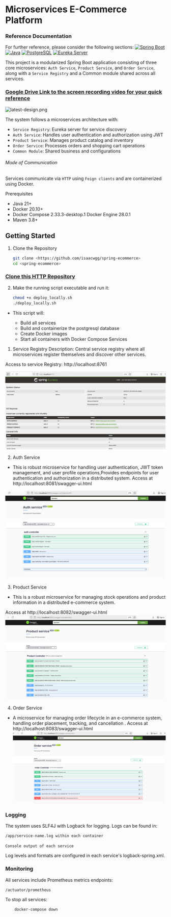 # Microservices E-Commerce Platform

### Reference Documentation

For further reference, please consider the following sections:
[![Spring Boot](https://img.shields.io/badge/Spring%20Boot-3.5.3-brightgreen)](https://spring.io/projects/spring-boot)
[![Java](https://img.shields.io/badge/Java-21-blue)](https://openjdk.org/projects/jdk/21/)
[![PostgreSQL](https://img.shields.io/badge/PostgreSQL-Supported-success)](https://www.postgresql.org/)
[![Eureka Server](https://img.shields.io/badge/Eureka%20Server-4.0.0-blueviolet)](https://github.com/Netflix/eureka)

This project is a modularized Spring Boot application consisting of three core microservices: `Auth Service`, `Product Service`, and `Order Service`,
along
with a `Service Registry` and a Common module shared across all services.

### [Google Drive Link to the screen recording video for your quick reference](https://drive.google.com/drive/folders/18rccEpw4m80JAQDaTNYqzcZ1hIW8JzZb)

![latest-design.png](..%2F..%2F..%2F..%2FDownloads%2Flatest-design.png)

The system follows a microservices architecture with:

- `Service Registry`: Eureka server for service discovery
- `Auth Service`: Handles user authentication and authorization using JWT
- `Product Service`: Manages product catalog and inventory
- `Order Service`: Processes orders and shopping cart operations
- `Common Module`: Shared business and configurations

###### Mode of Communication

Services communicate via `HTTP` using `Feign clients` and are containerized using Docker.

Prerequisites

- Java 21+
- Docker 20.10+
- Docker Compose 2.33.3-desktop.1 Docker Engine 28.0.1
- Maven 3.8+

## Getting Started

1. Clone the Repository

      ```bash
      git clone <https://github.com/isaacwgg/spring-ecommerce>
      cd <spring-ecommerce>
      ```

### [Clone this HTTP Repository](https://github.com/isaacwgg/spring-ecommerce.git)

2. Make the running script executable and run it:

      ```bash
      chmod +x deploy_locally.sh
      ./deploy_locally.sh
      ```

- This script will:

    - Build all services
    - Build and containerize the postgresql database
    - Create Docker images
    - Start all containers with Docker Compose
      Services


1. Service Registry
   Description: Central service registry where all microservices register themselves and discover other services.

Access to service Registry: http://localhost:8761

![img.png](img.png)

2. Auth Service

- This is robust microservice for handling user authentication, JWT token management, and user profile operations,Provides endpoints for user
  authentication and authorization in a distributed system.
  Access at  http://localhost:8081/swagger-ui.html

![img_1.png](img_1.png)

3. Product Service

- This is a robust microservice for managing stock operations and product information in a distributed e-commerce system.

Access at  http://localhost:8082/swagger-ui.html
![img_2.png](img_2.png)

4. Order Service

- A microservice for managing order lifecycle in an e-commerce system, handling order placement, tracking, and cancellation .
  Access at  http://localhost:8083/swagger-ui.html
  ![img_3.png](img_3.png)

### Logging

The system uses SLF4J with Logback for logging. Logs can be found in:

    /app/service-name.log within each container

    Console output of each service

Log levels and formats are configured in each service's logback-spring.xml.

### Monitoring

All services include Prometheus metrics endpoints:

    /actuator/prometheus

To stop all services:

  ```bash
      docker-compose down
   ```

